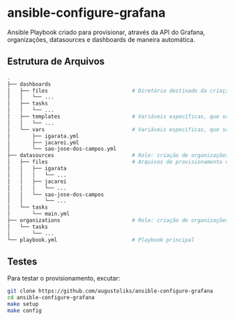 # ansible-configure-grafana

Ansible Playbook criado para provisionar, através da API do Grafana, organizações, datasources e dashboards de maneira automática. 

## Estrutura de Arquivos

```bash
.
├── dashboards
│   ├── files                           # Diretório destinado da criação dos dashboards.json, com base nos "templates" com o uso do "vars" específico
│   │   └── ...
│   ├── tasks                   
│   │   └── ...
│   ├── templates                       # Variáveis específicas, que serão utilizadas nos templates de criação de dashboards
│   │   └── ...
│   └── vars                            # Variáveis específicas, que serão utilizadas nos templates de criação de dashboards
│       ├── igarata.yml
│       ├── jacarei.yml
│       └── sao-jose-dos-campos.yml     
├── datasources                         # Role: criação de organizações
│   ├── files                           # Arquivos de provisionamento de datasource
│   │   ├── igarata
│   │   │   └── ...                     
│   │   ├── jacarei
│   │   │   └── ...
│   │   └── sao-jose-dos-campos
│   │       └── ...
│   └── tasks
│       └── main.yml
├── organizations                       # Role: criação de organizações
│   └── tasks
│       └── ...
└── playbook.yml                        # Playbook principal
```

## Testes

Para testar o provisionamento, excutar:

```bash
git clone https://github.com/augustoliks/ansible-configure-grafana
cd ansible-configure-grafana
make setup
make config
```
